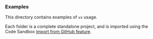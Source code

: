 ### Examples

This directory contains examples of `vx` usage.

Each folder is a complete standalone project, and is imported using the Code Sandbox
[import from GitHub feature](https://codesandbox.io/docs/importing#import-from-github).
